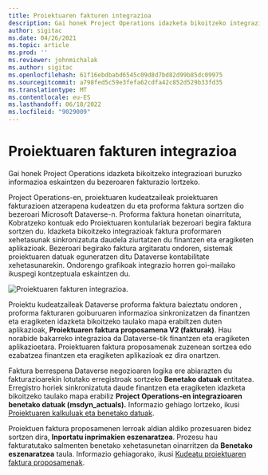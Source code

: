 ```yaml
---
title: Proiektuaren fakturen integrazioa
description: Gai honek Project Operations idazketa bikoitzeko integrazioari buruzko informazioa eskaintzen du bezeroaren fakturazio lortzeko.
author: sigitac
ms.date: 04/26/2021
ms.topic: article
ms.prod: ''
ms.reviewer: johnmichalak
ms.author: sigitac
ms.openlocfilehash: 61f16ebdbabd6545c09d8d7bd82d99b85dc09975
ms.sourcegitcommit: a798fed5c59e3fefa62cdfa42c852d529b33fd35
ms.translationtype: MT
ms.contentlocale: eu-ES
ms.lasthandoff: 06/18/2022
ms.locfileid: "9029009"
---
```

# <a name="project-invoice-integration"></a>Proiektuaren fakturen integrazioa

Gai honek Project Operations idazketa bikoitzeko integrazioari buruzko informazioa eskaintzen du bezeroaren fakturazio lortzeko.

Project Operations-en, proiektuaren kudeatzaileak proiektuaren fakturazioen atzerapena kudeatzen du eta proforma faktura sortzen dio bezeroari Microsoft Dataverse-n. Proforma faktura honetan oinarrituta, Kobratzeko kontuak edo Proiektuaren kontulariak bezeroari begira faktura sortzen du. Idazketa bikoitzeko integrazioak faktura proformaren xehetasunak sinkronizatuta daudela ziurtatzen du finantzen eta eragiketen aplikazioak. Bezeroari begirako faktura argitaratu ondoren, sistemak proiektuaren datuak eguneratzen ditu Dataverse kontabilitate xehetasunarekin. Ondorengo grafikoak integrazio horren goi-mailako ikuspegi kontzeptuala eskaintzen du.

   ![Proiektuaren fakturen integrazioa.](./media/DW5Invoicing.png)

Proiektu kudeatzaileak Dataverse proforma faktura baieztatu ondoren , proforma fakturaren goiburuaren informazioa sinkronizatzen da finantzen eta eragiketen idazketa bikoitzeko taulako mapa erabiltzen duten aplikazioak, **Proiektuaren faktura proposamena V2 (fakturak)**. Hau norabide bakarreko integrazioa da Dataverse-tik finantzen eta eragiketen aplikazioetara. Proiektuaren faktura proposamenak zuzenean sortzea edo ezabatzea finantzen eta eragiketen aplikazioak ez dira onartzen.

Faktura berrespena Dataverse negozioaren logika ere abiarazten du fakturazioarekin lotutako erregistroak sortzeko **Benetako datuak** entitatea. Erregistro horiek sinkronizatuta daude finantzen eta eragiketen idazketa bikoitzeko taulako mapa erabiliz **Project Operations-en integrazioaren benetako datuak (msdyn\_actuals).** Informazio gehiago lortzeko, ikusi [Proiektuaren kalkuluak eta benetako datuak](resource-dual-write-estimates-actuals.md). 

Proiektuen faktura proposamenen lerroak aldian aldiko prozesuaren bidez sortzen dira, **Inportatu inprimakien eszenaratzea**. Prozesu hau fakturatutako salmenten benetako xehetasunetan oinarritzen da **Benetako eszenaratzea** taula. Informazio gehiagorako, ikusi [Kudeatu proiektuaren faktura proposamenak](../invoicing/format-update-project-invoice-proposals.md#create-project-invoice-proposals). 
